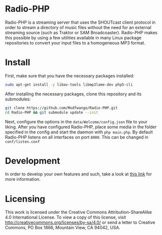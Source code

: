 Radio-PHP
=========

Radio-PHP is a streaming server that uses the SHOUTcast client protocol in order
to stream a directory of music files without the need for an external streaming
source (such as Traktor or SAM Broadcoaster).  Radio-PHP makes this possible by
using a few utilities available in many Linux package repositories to convert
your input files to a homogeneous MP3 format.

Install
=======

First, make sure that you have the necessary packages installed:
```sh
sudo apt-get install -y libav-tools libmp3lame-dev php5-cli
```

After installing the necessary packages, clone this repository and its
submodules:
```sh
git clone https://github.com/Modfwango/Radio-PHP.git
cd Radio-PHP && git submodule update --init
```

Next, configure the options in the `data/Welcome/config.json` file to your
liking. After you have configured Radio-PHP, place some media in the folder
specified in the config and start the daemon with `php main.php`. By default
Radio-PHP listens on all interfaces on port `8000`. This can be changed in
`conf/listen.conf`

Development
===========

In order to develop your own features and such, take a look at
[this link](http://modfwango.com/Modfwango/blob/master/README.md) for more
information.

Licensing
=========

This work is licensed under the Creative Commons Attribution-ShareAlike 4.0
International License. To view a copy of this license, visit
http://creativecommons.org/licenses/by-sa/4.0/ or send a letter to Creative
Commons, PO Box 1866, Mountain View, CA 94042, USA.
